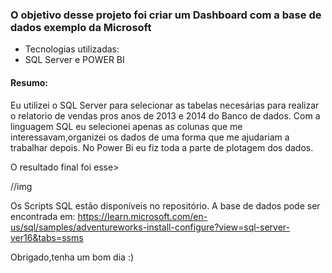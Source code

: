 ### O objetivo desse projeto foi criar um Dashboard com a base de dados exemplo da Microsoft
- Tecnologias utilizadas:
- SQL Server e POWER BI


#### Resumo:
Eu utilizei o SQL Server para selecionar as tabelas necesárias para realizar o relatorio de vendas pros anos de 2013 e 2014 do Banco de dados.
Com a linguagem SQL eu selecionei apenas as colunas que me interessavam,organizei os dados de uma forma que me ajudariam a trabalhar depois.
No Power Bi eu fiz toda a parte de plotagem dos dados.


O resultado final foi esse>

//img







Os Scripts SQL estão disponíveis  no repositório.
A base de dados pode ser encontrada em:
https://learn.microsoft.com/en-us/sql/samples/adventureworks-install-configure?view=sql-server-ver16&tabs=ssms



Obrigado,tenha um bom dia :)
